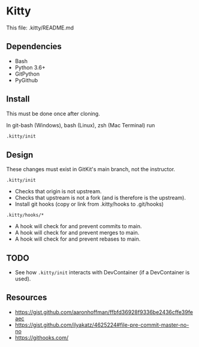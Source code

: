 # Kitty

This file: .kitty/README.md

## Dependencies

* Bash
* Python 3.6+
* GitPython
* PyGithub

## Install

This must be done once after cloning.

In git-bash (Windows), bash (Linux), zsh (Mac Terminal) run

```bash
.kitty/init
```

## Design

These changes must exist in GitKit's main branch, not the instructor.

`.kitty/init`

* Checks that origin is not upstream.
* Checks that upstream is not a fork (and is therefore is the upstream).
* Install git hooks (copy or link from .kitty/hooks to .git/hooks)

`.kitty/hooks/*`

* A hook will check for and prevent commits to main.
* A hook will check for and prevent merges to main.
* A hook will check for and prevent rebases to main.


## TODO

* See how `.kitty/init` interacts with DevContainer (if a DevContainer is used).


## Resources

* https://gist.github.com/aaronhoffman/ffbfd36928f9336be2436cffe39feaec
* https://gist.github.com/ilyakatz/4625224#file-pre-commit-master-no-no
* https://githooks.com/

